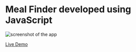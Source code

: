 # Meal Finder developed using JavaScript
 
![screenshot of the app](https://raw.githubusercontent.com/praveenorugantitech/praveenorugantitech-javascript/master/0_Projects/praveenoruganti-meal-finder/screenshot.PNG "Meal Finder")


[Live Demo](https://praveenorugantitech.github.io/praveenorugantitech-javascript/0_Projects/praveenoruganti-meal-finder/Demo)


